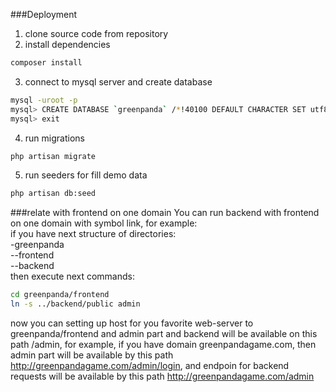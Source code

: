 ###Deployment
1. clone source code from repository
2. install dependencies
```bash
composer install
```
3. connect to mysql server and create database
```bash
mysql -uroot -p
mysql> CREATE DATABASE `greenpanda` /*!40100 DEFAULT CHARACTER SET utf8 */;
mysql> exit
```

4. run migrations
```bash
php artisan migrate
```
5. run seeders for fill demo data
```bash
php artisan db:seed
```

###relate with frontend on one domain
You can run backend with frontend on one domain with symbol link, 
for example:   
if you have next structure of directories:  
-greenpanda  
--frontend  
--backend  
then execute next commands:  
```bash
cd greenpanda/frontend
ln -s ../backend/public admin
```
now you can setting up host for you favorite web-server to greenpanda/frontend and admin part and backend 
will be available on this path /admin, for example, if you have domain greenpandagame.com, 
then admin part will be available by this path  http://greenpandagame.com/admin/login, and endpoin for backend requests will be available by this path http://greenpandagame.com/admin  
